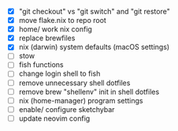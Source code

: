 - [x] "git checkout" vs "git switch" and "git restore"
- [x] move flake.nix to repo root
- [x] home/ work nix config
- [x] replace brewfiles
- [x] nix (darwin) system defaults (macOS settings)
- [ ] stow
- [ ] fish functions
- [ ] change login shell to fish
- [ ] remove unnecessary shell dotfiles
- [ ] remove brew "shellenv" init in shell dotfiles
- [ ] nix (home-manager) program settings
- [ ] enable/ configure sketchybar
- [ ] update neovim config
